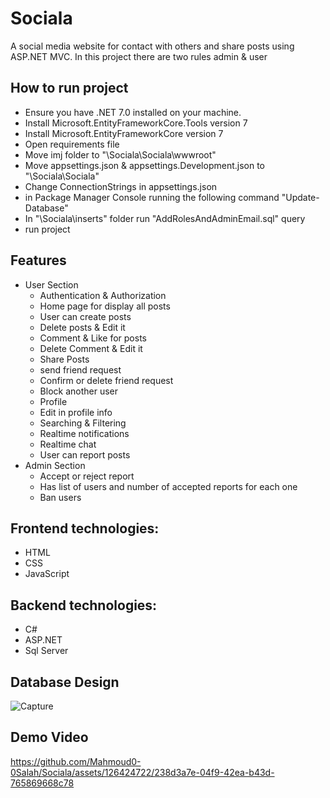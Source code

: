 # Sociala
A social media website for contact with others and share posts using ASP.NET MVC. In this project there are two rules admin & user

## How to run project
- Ensure you have .NET 7.0 installed on your machine.
- Install Microsoft.EntityFrameworkCore.Tools version 7
- Install Microsoft.EntityFrameworkCore version 7
- Open requirements file 
- Move imj folder to "\Sociala\Sociala\wwwroot"
- Move appsettings.json & appsettings.Development.json to "\Sociala\Sociala"
- Change ConnectionStrings in appsettings.json
- in Package Manager Console running the following command "Update-Database"
- In "\Sociala\inserts" folder run "AddRolesAndAdminEmail.sql" query 
- run project 
## Features
- User Section
    - Authentication & Authorization
    - Home page for display all posts
    - User can create posts 
    - Delete posts & Edit it
    - Comment & Like for posts 
    - Delete Comment & Edit it
    - Share Posts
    - send friend request
    - Confirm or delete  friend request
    - Block another user
    - Profile
    - Edit in profile info
    - Searching & Filtering
    - Realtime notifications
    - Realtime chat
    - User can report posts
- Admin Section
    - Accept or reject report
    - Has list of users and number of accepted reports for  each one  
    - Ban users



## Frontend technologies:
- HTML
- CSS
- JavaScript

## Backend technologies:
- C#
- ASP.NET
- Sql Server

## Database Design
![Capture](https://github.com/Mahmoud0-0Salah/Sociala/assets/126424722/cf4b20d4-49e2-4eb5-ac89-a289f44b7a7d)

## Demo Video
https://github.com/Mahmoud0-0Salah/Sociala/assets/126424722/238d3a7e-04f9-42ea-b43d-765869668c78

